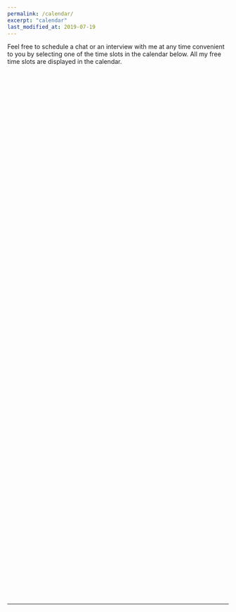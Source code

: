 ```yaml
---
permalink: /calendar/
excerpt: "calendar"
last_modified_at: 2019-07-19
---
```


Feel free to schedule a chat or an interview with me at any time convenient to you by selecting one of the time slots in the calendar below. All my free time slots are displayed in the calendar.     

<!-- Calendly inline widget begin -->
<div class="calendly-inline-widget" data-url="https://calendly.com/adai/chat?hide_event_type_details=1" style="min-width:320px;height:1200px;"></div>
<script type="text/javascript" src="https://assets.calendly.com/assets/external/widget.js"></script>
<!-- Calendly inline widget end -->

---
